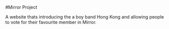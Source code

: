 #Mirror Project

A website thats introducing the a boy band Hong Kong and allowing people to vote for their favourite member in Mirror.
